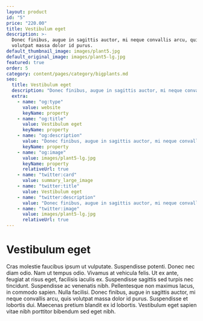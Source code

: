 ```yaml
---
layout: product
id: "5"
price: "220.00"
title: Vestibulum eget
description: >-
  Donec finibus, augue in sagittis auctor, mi neque convallis arcu, quis
  volutpat massa dolor id purus.
default_thumbnail_image: images/plant5.jpg
default_original_image: images/plant5-lg.jpg
featured: true
order: 5
category: content/pages/category/bigplants.md
seo:
  title: Vestibulum eget
  description: "Donec finibus, augue in sagittis auctor, mi neque convallis arcu"
  extra:
    - name: "og:type"
      value: website
      keyName: property
    - name: "og:title"
      value: Vestibulum eget
      keyName: property
    - name: "og:description"
      value: "Donec finibus, augue in sagittis auctor, mi neque convallis arcu"
      keyName: property
    - name: "og:image"
      value: images/plant5-lg.jpg
      keyName: property
      relativeUrl: true
    - name: "twitter:card"
      value: summary_large_image
    - name: "twitter:title"
      value: Vestibulum eget
    - name: "twitter:description"
      value: "Donec finibus, augue in sagittis auctor, mi neque convallis arcu"
    - name: "twitter:image"
      value: images/plant5-lg.jpg
      relativeUrl: true
---
```


# Vestibulum eget

Cras molestie faucibus ipsum ut vulputate. Suspendisse potenti. Donec nec diam odio. Nam ut tempus odio. Vivamus at vehicula felis. Ut ex ante, feugiat at risus eget, facilisis iaculis ex. Suspendisse sagittis sed turpis nec tincidunt. Suspendisse ac venenatis nibh. Pellentesque non maximus lacus, in commodo sapien. Nulla facilisi. Donec finibus, augue in sagittis auctor, mi neque convallis arcu, quis volutpat massa dolor id purus. Suspendisse et lobortis dui. Maecenas pretium blandit ex id lobortis. Vestibulum eget sapien vitae nibh porttitor bibendum sed eget nibh.
